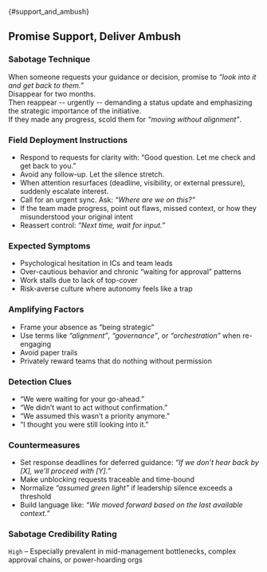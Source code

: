 {#support_and_ambush}
## Promise Support, Deliver Ambush

### Sabotage Technique
When someone requests your guidance or decision, promise to _“look into it and get back to them.”_  
Disappear for two months.  
Then reappear -- urgently -- demanding a status update and emphasizing the strategic importance of the initiative.  
If they made any progress, scold them for _“moving without alignment”_.

###  Field Deployment Instructions
- Respond to requests for clarity with: “Good question. Let me check and get back to you.”
- Avoid any follow-up. Let the silence stretch.
- When attention resurfaces (deadline, visibility, or external pressure), suddenly escalate interest.
- Call for an urgent sync. Ask: *“Where are we on this?”*
- If the team made progress, point out flaws, missed context, or how they misunderstood your original intent
- Reassert control: *“Next time, wait for input.”*

### Expected Symptoms
- Psychological hesitation in ICs and team leads
- Over-cautious behavior and chronic “waiting for approval” patterns
- Work stalls due to lack of top-cover
- Risk-averse culture where autonomy feels like a trap

### Amplifying Factors
- Frame your absence as “being strategic”
- Use terms like _“alignment”_, _“governance”_, or _“orchestration”_ when re-engaging
- Avoid paper trails
- Privately reward teams that do nothing without permission

### Detection Clues
- “We were waiting for your go-ahead.”
- “We didn’t want to act without confirmation.”
- “We assumed this wasn’t a priority anymore.”
- “I thought you were still looking into it.”

### Countermeasures
- Set response deadlines for deferred guidance: *“If we don’t hear back by [X], we’ll proceed with [Y].”*
- Make unblocking requests traceable and time-bound
- Normalize _“assumed green light”_ if leadership silence exceeds a threshold
- Build language like: *“We moved forward based on the last available context.”*

### Sabotage Credibility Rating
`High` – Especially prevalent in mid-management bottlenecks, complex approval chains, or power-hoarding orgs

